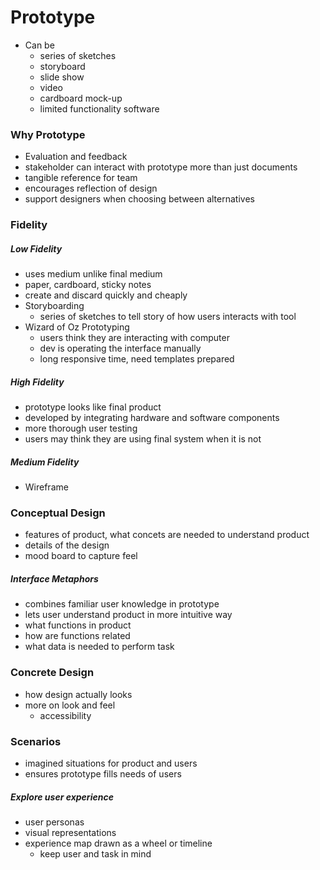 # Prototype
- Can be
	- series of sketches
	- storyboard
	- slide show
	- video
	- cardboard mock-up
	- limited functionality software
### Why Prototype
- Evaluation and feedback
- stakeholder can interact with prototype more than just documents
- tangible reference for team
- encourages reflection of design
- support designers when choosing between alternatives

### Fidelity
##### Low Fidelity
- uses medium unlike final medium
- paper, cardboard, sticky notes
- create and discard quickly and cheaply
- Storyboarding
	-  series of sketches to tell story of how users interacts with tool
- Wizard of Oz Prototyping
	- users think they are interacting with computer
	- dev is operating the interface manually 
	- long responsive time, need templates prepared
##### High Fidelity
- prototype looks like final product
- developed by integrating hardware and software components
- more thorough user testing 
- users may think they are using final system when it is not

##### Medium Fidelity
- Wireframe

### Conceptual Design
- features of product, what concets are needed to understand product
- details of the design
- mood board to capture feel

##### Interface Metaphors
- combines familiar user knowledge in prototype
- lets user understand product in more intuitive way
- what functions in product
- how are functions related
- what data is needed to perform task

### Concrete Design
- how design actually looks
- more on look and feel
	- accessibility
 
### Scenarios
- imagined situations for product and users
- ensures prototype fills needs of users
##### Explore user experience
- user personas
- visual representations
- experience map drawn as a wheel or timeline
	- keep user and task in mind